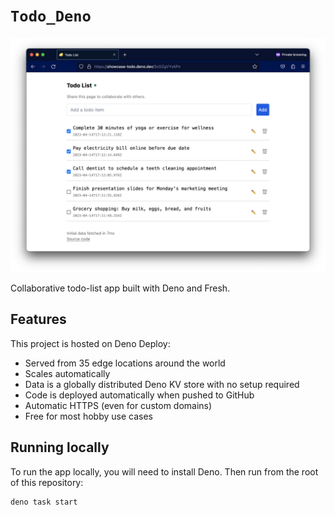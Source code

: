 # `Todo_Deno`

![Screenshot](./static/screenshot.png)

Collaborative todo-list app built with Deno and Fresh.

## Features


This project is hosted on Deno Deploy:

- Served from 35 edge locations around the world
- Scales automatically
- Data is a globally distributed Deno KV store with no setup required
- Code is deployed automatically when pushed to GitHub
- Automatic HTTPS (even for custom domains)
- Free for most hobby use cases

## Running locally

To run the app locally, you will need to install Deno. Then run from the root of
this repository:

```
deno task start
```
